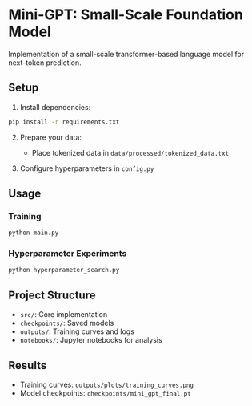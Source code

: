 # Mini-GPT: Small-Scale Foundation Model

Implementation of a small-scale transformer-based language model for next-token prediction.

## Setup

1. Install dependencies:
```bash
pip install -r requirements.txt
```

2. Prepare your data:
   - Place tokenized data in `data/processed/tokenized_data.txt`

3. Configure hyperparameters in `config.py`

## Usage

### Training
```bash
python main.py
```

### Hyperparameter Experiments
```bash
python hyperparameter_search.py
```

## Project Structure
- `src/`: Core implementation
- `checkpoints/`: Saved models
- `outputs/`: Training curves and logs
- `notebooks/`: Jupyter notebooks for analysis

## Results
- Training curves: `outputs/plots/training_curves.png`
- Model checkpoints: `checkpoints/mini_gpt_final.pt`
